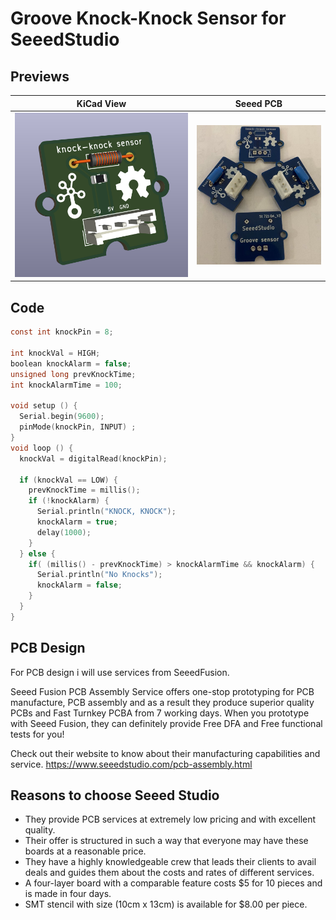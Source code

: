 # Groove Knock-Knock Sensor for SeeedStudio

## Previews

KiCad View|Seeed PCB
------|------
![](images/3dview.png)|![](images/pcb.png)

## Code

````c
const int knockPin = 8;

int knockVal = HIGH;
boolean knockAlarm = false;
unsigned long prevKnockTime;
int knockAlarmTime = 100;

void setup () {
  Serial.begin(9600);  
  pinMode(knockPin, INPUT) ;
}
void loop () {
  knockVal = digitalRead(knockPin);
  
  if (knockVal == LOW) {
    prevKnockTime = millis(); 
    if (!knockAlarm) {
      Serial.println("KNOCK, KNOCK");
      knockAlarm = true;
      delay(1000);
    }
  } else {
    if( (millis() - prevKnockTime) > knockAlarmTime && knockAlarm) {
      Serial.println("No Knocks");
      knockAlarm = false;
    }
  }
}
````

## PCB Design

For PCB design i will use services from SeeedFusion. 

Seeed Fusion PCB Assembly Service offers one-stop prototyping for PCB manufacture, PCB assembly and as a result they produce superior quality PCBs and Fast Turnkey PCBA from 7 working days. When you prototype with Seeed Fusion, they can definitely provide Free DFA and Free functional tests for you! 

Check out their website to know about their manufacturing capabilities and service.
https://www.seeedstudio.com/pcb-assembly.html

## Reasons to choose Seeed Studio
- They provide PCB services at extremely low pricing and with excellent quality.
- Their offer is structured in such a way that everyone may have these boards at a reasonable price.
- They have a highly knowledgeable crew that leads their clients to avail deals and guides them about the costs and rates of different services.
- A four-layer board with a comparable feature costs $5 for 10 pieces and is made in four days.
- SMT stencil with size (10cm x 13cm) is available for $8.00 per piece.


